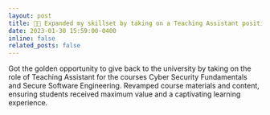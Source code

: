 ```yaml
---
layout: post
title: 🧑‍🏫 Expanded my skillset by taking on a Teaching Assistant position at the School of Computer and Mathematical Sciences at The University of Adelaide.
date: 2023-01-30 15:59:00-0400
inline: false
related_posts: false
---
```


Got the golden opportunity to give back to the university by taking on the role of Teaching Assistant for the courses Cyber Security Fundamentals and Secure Software Engineering. Revamped course materials and content, ensuring students received maximum value and a captivating learning experience.
